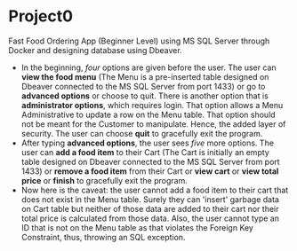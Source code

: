 # <h1> Project0 </h1>
<p>Fast Food Ordering App (Beginner Level) using MS SQL Server through Docker and designing database using Dbeaver.</p>
<ul>
<li> In the beginning, <em>four</em> options are given before the user. The user can  <b>view the food menu</b> (The Menu is a pre-inserted table designed on Dbeaver connected to the MS SQL Server from port 1433) or go to <b>advanced options</b> or choose to quit. There is another option that is <b>administrator options</b>, which requires login. That option allows a Menu Administrative to update a row on the Menu table. That option should not be meant for the Customer to manipulate. Hence, the added layer of security. The user can choose <b>quit</b> to gracefully exit the program.</li> 
<li> After typing <b>advanced options</b>, the user sees <em>five</em> more options. The user can <b>add a food item</b> to their Cart (The Cart is initially an empty table designed on Dbeaver connected to the MS SQL Server from port 1433) or <b>remove a food item</b> from their Cart or <b>view cart</b> or <b>view total price</b> or <b>finish</b> to gracefully exit the program.</li>
<li>Now here is the caveat: the user cannot add a food item to their cart that does not exist in the Menu table. Surely they can 'insert' garbage data on Cart table but neither of those data are added to their cart nor their total price is calculated from those data. Also, the user cannot type an ID that is not on the Menu table as that violates the Foreign Key Constraint, thus, throwing an SQL exception.</li>
</ul>
